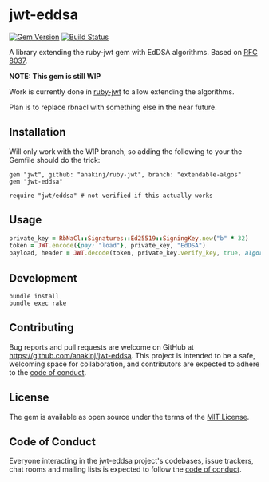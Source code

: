 # jwt-eddsa

[![Gem Version](https://badge.fury.io/rb/jwt-eddsa.svg)](https://badge.fury.io/rb/jwt-eddsa)
[![Build Status](https://github.com/anakinj/jwt-eddsa/workflows/test/badge.svg?branch=main)](https://github.com/jwt/ruby-jwt/actions)

A library extending the ruby-jwt gem with EdDSA algorithms. Based on [RFC 8037](https://datatracker.ietf.org/doc/html/rfc8037).

**NOTE: This gem is still WIP**

Work is currently done in [ruby-jwt](https://github.com/jwt/ruby-jwt/pull/607) to allow extending the algorithms.

Plan is to replace rbnacl with something else in the near future.

## Installation

Will only work with the WIP branch, so adding the following to your the Gemfile should do the trick:
```
gem "jwt", github: "anakinj/ruby-jwt", branch: "extendable-algos"
gem "jwt-eddsa"
```

```
require "jwt/eddsa" # not verified if this actually works
```

## Usage

```ruby
private_key = RbNaCl::Signatures::Ed25519::SigningKey.new("b" * 32)
token = JWT.encode({pay: "load"}, private_key, "EdDSA")
payload, header = JWT.decode(token, private_key.verify_key, true, algorithm: "EdDSA")
```

## Development

```
bundle install
bundle exec rake
```

## Contributing

Bug reports and pull requests are welcome on GitHub at https://github.com/anakinj/jwt-eddsa. This project is intended to be a safe, welcoming space for collaboration, and contributors are expected to adhere to the [code of conduct](https://github.com/anakinj/jwt-eddsa/blob/master/CODE_OF_CONDUCT.md).

## License

The gem is available as open source under the terms of the [MIT License](https://opensource.org/licenses/MIT).

## Code of Conduct

Everyone interacting in the jwt-eddsa project's codebases, issue trackers, chat rooms and mailing lists is expected to follow the [code of conduct](https://github.com/[USERNAME]/jwt-eddsa/blob/master/CODE_OF_CONDUCT.md).
